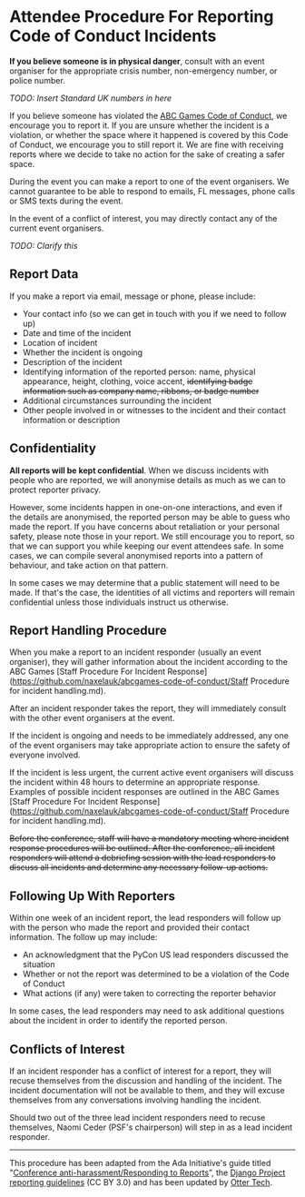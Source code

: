 # Attendee Procedure For Reporting Code of Conduct Incidents

**If you believe someone is in physical danger**, consult with an event organiser for the appropriate crisis number, non-emergency number, or police number.

*TODO: Insert Standard UK numbers in here*

If you believe someone has violated the [ABC Games Code of Conduct](https://github.com/naxelauk/abcgames-code-of-conduct/code_of_conduct.md), we encourage you to report it. If you are unsure whether the incident is a violation, or whether the space where it happened is covered by this Code of Conduct, we encourage you to still report it. We are fine with receiving reports where we decide to take no action for the sake of creating a safer space.

During the event you can make a report to one of the event organisers. We cannot guarantee to be able to respond to emails, FL messages, phone calls or SMS texts during the event.

In the event of a conflict of interest, you may directly contact any of the current event organisers.

*TODO: Clarify this*


## Report Data

If you make a report via email, message or phone, please include:

* Your contact info (so we can get in touch with you if we need to follow up)
* Date and time of the incident
* Location of incident
* Whether the incident is ongoing
* Description of the incident
* Identifying information of the reported person: name, physical appearance, height, clothing, voice accent, ~~identifying badge information such as company name, ribbons, or badge number~~
* Additional circumstances surrounding the incident
* Other people involved in or witnesses to the incident and their contact information or description

## Confidentiality

**All reports will be kept confidential**. When we discuss incidents with people who are reported, we will anonymise details as much as we can to protect reporter privacy.

However, some incidents happen in one-on-one interactions, and even if the details are anonymised, the reported person may be able to guess who made the report. If you have concerns about retaliation or your personal safety, please note those in your report. We still encourage you to report, so that we can support you while keeping our event attendees safe. In some cases, we can compile several anonymised reports into a pattern of behaviour, and take action on that pattern.

In some cases we may determine that a public statement will need to be made. If that's the case, the identities of all victims and reporters will remain confidential unless those individuals instruct us otherwise.

## Report Handling Procedure

When you make a report to an incident responder (usually an event organiser), they will gather information about the incident according to the ABC Games [Staff Procedure For Incident Response](https://github.com/naxelauk/abcgames-code-of-conduct/Staff Procedure for incident handling.md).

After an incident responder takes the report, they will immediately consult with the other event organisers at the event.

If the incident is ongoing and needs to be immediately addressed, any one of the event organisers may take appropriate action to ensure the safety of everyone involved.

If the incident is less urgent, the current active event organisers will discuss the incident within 48 hours to determine an appropriate response. Examples of possible incident responses are outlined in the ABC Games [Staff Procedure For Incident Response](https://github.com/naxelauk/abcgames-code-of-conduct/Staff Procedure for incident handling.md).

~~Before the conference, staff will have a mandatory meeting where incident response procedures will be outlined. After the conference, all incident responders will attend a debriefing session with the lead responders to discuss all incidents and determine any necessary follow-up actions.~~

## Following Up With Reporters

Within one week of an incident report, the lead responders will follow up with the person who made the report and provided their contact information. The follow up may include:

* An acknowledgment that the PyCon US lead responders discussed the situation
* Whether or not the report was determined to be a violation of the Code of Conduct
* What actions (if any) were taken to correcting the reporter behavior

In some cases, the lead responders may need to ask additional questions about the incident in order to identify the reported person.

## Conflicts of Interest

If an incident responder has a conflict of interest for a report, they will recuse themselves from the discussion and handling of the incident. The incident documentation will not be available to them, and they will excuse themselves from any conversations involving handling the incident.

Should two out of the three lead incident responders need to recuse themselves, Naomi Ceder (PSF's chairperson) will step in as a lead incident responder.

---

This procedure has been adapted from the Ada Initiative's guide titled "[Conference anti-harassment/Responding to Reports](http://geekfeminism.wikia.com/wiki/Conference_anti-harassment/Responding_to_reports)”, the [Django Project reporting guidelines](https://www.djangoproject.com/conduct/reporting/) (CC BY 3.0) and has been updated by [Otter Tech](https://otter.technology/).
<!--stackedit_data:
eyJoaXN0b3J5IjpbNjg4MTI1NCwxNjUwMjU2Njk0LDY3MjczMD
EzMV19
-->